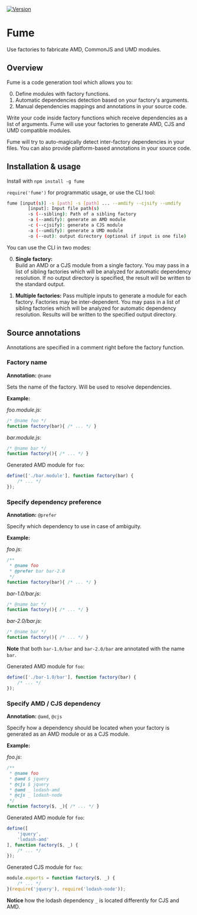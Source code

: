 [![Version](http://img.shields.io/npm/v/fume.svg)](https://www.npmjs.org/package/fume)

# Fume

Use factories to fabricate AMD, CommonJS and UMD modules.

## Overview

Fume is a code generation tool which allows you to:

0. Define modules with factory functions.
0. Automatic dependencies detection based on your factory's arguments.
0. Manual dependencies mappings and annotations in your source code.

Write your code inside factory functions which receive dependencies as a list
of arguments. Fume will use your factories to generate AMD, CJS and UMD compatible
modules.

Fume will try to auto-magically detect inter-factory dependencies in your files.
You can also provide platform-based annotations in your source code.

## Installation & usage

Install with `npm install -g fume`

`require('fume')` for programmatic usage, or use the CLI tool:

```bash
fume [input(s)] -s [path] -s [path] ... --amdify --cjsify --umdify
        [input]: Input file path(s)
        -s (--sibling): Path of a sibling factory
        -a (--amdify): generate an AMD module
        -c (--cjsify): generate a CJS module
        -a (--umdify): generate a UMD module
        -o (--out): output directory (optional if input is one file)
```

You can use the CLI in two modes:

0. **Single factory:**  
   Build an AMD or a CJS module from a single factory. You may pass in a list of
   sibling factories which will be analyzed for automatic dependency
   resolution. If no output directory is specified, the result will be written
   to the standard output.

0. **Multiple factories:**
   Pass multiple inputs to generate a module for each factory. Factories may be
   inter-dependent. You may pass in a list of sibling factories which will be
   analyzed for automatic dependency resolution. Results will be written to the
   specified output directory.

## Source annotations

Annotations are specified in a comment right before the factory function.

### Factory name

**Annotation:** `@name`

Sets the name of the factory. Will be used to resolve dependencies.

**Example:**

*foo.module.js*:

```Javascript
/* @name foo */
function factory(bar){ /* ... */ }
```

*bar.module.js*:

```Javascript
/* @name bar */
function factory(){ /* ... */ }
```

Generated AMD module for `foo`:

```Javascript
define(['./bar.module'], function factory(bar) {
    /* ... */
});
```

### Specify dependency preference

**Annotation:** `@prefer`

Specify which dependency to use in case of ambiguity.

**Example:**

*foo.js*:

```Javascript
/**
 * @name foo
 * @prefer bar bar-2.0
 */
function factory(bar){ /* ... */ }
```

*bar-1.0/bar.js*:

```Javascript
/* @name bar */
function factory(){ /* ... */ }
```

*bar-2.0/bar.js*:

```Javascript
/* @name bar */
function factory(){ /* ... */ }
```

**Note** that both `bar-1.0/bar` and `bar-2.0/bar` are annotated with the name
`bar`.

Generated AMD module for `foo`:

```Javascript
define(['./bar-1.0/bar'], function factory(bar) {
    /* ... */
});
```

### Specify AMD / CJS dependency

**Annotation:** `@amd`, `@cjs`

Specify how a dependency should be located when your factory is generated as an
AMD module or as a CJS module.

**Example:**

*foo.js*:

```Javascript
/**
 * @name foo
 * @amd $ jquery
 * @cjs $ jquery
 * @amd _ lodash-amd
 * @cjs _ lodash-node
 */
function factory($, _){ /* ... */ }
```

Generated AMD module for `foo`:

```Javascript
define([
    'jquery',
    'lodash-amd'
], function factory($, _) {
    /* ... */
});
```

Generated CJS module for `foo`:

```Javascript
module.exports = function factory($, _) {
    /* ... */
}(require('jquery'), require('lodash-node'));
```

**Notice** how the lodash dependency `_` is located differently for CJS and AMD.
